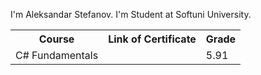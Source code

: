I'm Aleksandar Stefanov.
I'm Student at Softuni University.

<table>
  <tr>
    <th>Course</th>
    <th>Link of Certificate</th>
    <th>Grade</th>
  </tr>
  <tr>
    <td>C# Fundamentals</td>
    <td></td>
    <td>5.91</td>
  </tr>	
</table>



<!--
**Sand82/Sand82** is a ✨ _special_ ✨ repository because its `README.md` (this file) appears on your GitHub profile.

Here are some ideas to get you started:

- 🔭 I’m currently working on ...
- 🌱 I’m currently learning ...
- 👯 I’m looking to collaborate on ...
- 🤔 I’m looking for help with ...
- 💬 Ask me about ...
- 📫 How to reach me: ...
- 😄 Pronouns: ...
- ⚡ Fun fact: ...
-->

